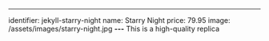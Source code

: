 ---
identifier: jekyll-starry-night
name: Starry Night
price: 79.95
image: /assets/images/starry-night.jpg
**---**
This is a high-quality replica
